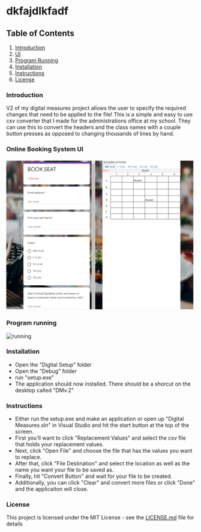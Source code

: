 # dkfajdlkfadf
## Table of Contents
1. [Introduction](#Introduction)
2. [UI](#Online-Booking-Systems-UI)
3. [Program Running](#Program-running)
4. [Installation](#Installation)
5. [Instructions](#Instructions)
6. [License](#License)
### Introduction
V2 of my digital measures project allows the user to specify the required changes that need to be applied to the file! This is a simple and easy to use csv converter that I made for the administrations office at my school. They can use this to convert the headers and the class names with a couple button presses as opposed to changing thousands of lines by hand.
### Online Booking System UI
![Website](https://github.com/ChavezPaulina/testingCap/blob/main/Website.PNG)  
### Program running
![running](https://github.com/ryangriggs1/Digital-Measures-V2/blob/main/PNGandGIF/running.gif)
### Installation
* Open the "Digital Setup" folder
* Open the "Debug" folder
* run "setup.exe"
* The application should now installed. There should be a shorcut on the desktop called "DMv.2"
### Instructions
* Either run the setup.exe and make an application or open up "Digital Measures.sln" in Visual Studio and hit the start button at the top of the screen.
* First you'll want to click "Replacement Values" and select the csv file that holds your replacement values.
* Next, click "Open File" and choose the file that has the values you want to replace.
* After that, click "File Destination" and select the location as well as the name you want your file to be saved as.
* Finally, hit "Convert Button" and wait for your file to be created.
* Additionally, you can click "Clear" and convert more files or click "Done" and the applicaiton will close.
### License
This project is licensed under the MIT License - see the [LICENSE.md](https://github.com/ryangriggs1/Digital-Measures-V2/blob/main/LICENSE) file for details
